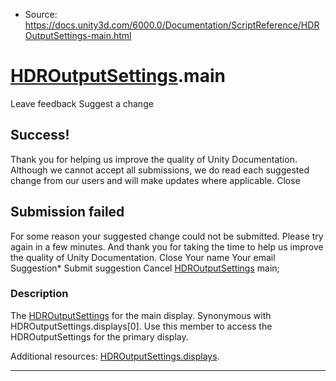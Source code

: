 * Source: https://docs.unity3d.com/6000.0/Documentation/ScriptReference/HDROutputSettings-main.html

#  [HDROutputSettings](https://docs.unity3d.com/6000.0/Documentation/ScriptReference/HDROutputSettings.html).main
Leave feedback
Suggest a change
## Success!
Thank you for helping us improve the quality of Unity Documentation. Although we cannot accept all submissions, we do read each suggested change from our users and will make updates where applicable.
Close
## Submission failed
For some reason your suggested change could not be submitted. Please <a>try again</a> in a few minutes. And thank you for taking the time to help us improve the quality of Unity Documentation.
Close
Your name Your email Suggestion* Submit suggestion
Cancel
[HDROutputSettings](https://docs.unity3d.com/6000.0/Documentation/ScriptReference/HDROutputSettings.html) main; 
### Description
The [HDROutputSettings](https://docs.unity3d.com/6000.0/Documentation/ScriptReference/HDROutputSettings.html) for the main display.
Synonymous with HDROutputSettings.displays[0]. Use this member to access the HDROutputSettings for the primary display.  
  
Additional resources: [HDROutputSettings.displays](https://docs.unity3d.com/6000.0/Documentation/ScriptReference/HDROutputSettings-displays.html).
* * *
